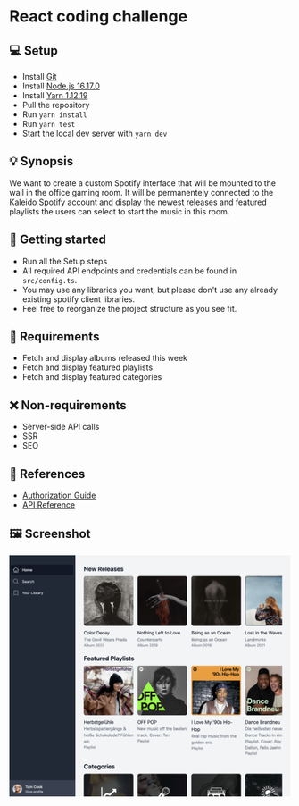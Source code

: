 # React coding challenge

## 💻 Setup

- Install [Git](https://git-scm.com)
- Install [Node.js 16.17.0](https://nodejs.org)
- Install [Yarn 1.12.19](https://classic.yarnpkg.com/en/docs/install)
- Pull the repository
- Run `yarn install`
- Run `yarn test`
- Start the local dev server with `yarn dev`

## 💡 Synopsis

We want to create a custom Spotify interface that will be mounted to the wall in the office gaming room. It will be permanentely connected to the Kaleido Spotify account and display the newest releases and featured playlists the users can select to start the music in this room.

## 🚀 Getting started

- Run all the Setup steps
- All required API endpoints and credentials can be found in `src/config.ts`.
- You may use any libraries you want, but please don't use any already existing spotify client libraries.
- Feel free to reorganize the project structure as you see fit.

## 📖 Requirements

- Fetch and display albums released this week
- Fetch and display featured playlists
- Fetch and display featured categories

## ❌ Non-requirements

- Server-side API calls
- SSR
- SEO

## 📎 References

- [Authorization Guide](https://developer.spotify.com/documentation/general/guides/authorization/client-credentials/)
- [API Reference](https://developer.spotify.com/documentation/web-api/reference/#/)

## 🖼️ Screenshot

![screenshot](public/screenshot.png)
